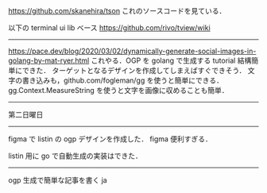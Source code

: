 https://github.com/skanehira/tson
これのソースコードを見ている．

以下の terminal ui lib ベース
https://github.com/rivo/tview/wiki

---

https://pace.dev/blog/2020/03/02/dynamically-generate-social-images-in-golang-by-mat-ryer.html
これやる．OGP を golang で生成する tutorial
結構簡単にできた．
ターゲットとなるデザインを作成してしまえばすぐできそう．
文字の書き込みも，github.com/fogleman/gg を使うと簡単にできる．
gg.Context.MeasureString を使うと文字を画像に収めることも簡単．

---

第二日曜日

---

figma で listin の ogp デザインを作成した．
figma 便利すぎる．

listin 用に go で自動生成の実装はできた．

---

ogp 生成で簡単な記事を書く ja

